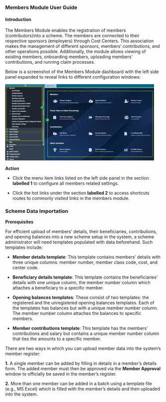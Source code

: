 ### Members Module User Guide

#### Introduction

The Members Module enables the registration of members (contributors)into a scheme. The members are connected to their respective sponsors (employers) through Cost Centers. This association makes the management of different sponsors, members’ contributions, and other operations possible. Additionally, the module allows viewing of existing members, onboarding members, uploading members’ contributions, and running claim processes. 

Below is a screenshot of the Members Module dashboard with the left side panel expanded to reveal links to different configuration windows:


<img  alt="Members module dashboard " width="95%" height="auto"  class="center"  src="../.vuepress/public/img/media3/memberslinks.png">


**Action**

-	Click the menu item links listed on the left side panel in the section **labelled 1** to configure all members related settings.

-	Click the hot links under the section **labelled 2** to access shortcuts routes to commonly visited links in the members module.


### Scheme Data Importation

**Prerequisites**

For efficient upload of members’ details, their beneficiaries, contributions, and opening balances into a new scheme setup in the system, a scheme administrator will need templates populated with data beforehand. Such templates include:  

-	**Member details template**: This template contains members’ details with three unique columns: member number, member class code, cost, and center code.

-	**Beneficiary details template**: This template contains the beneficiaries’ details with one unique column, the member number column which attaches a beneficiary to a specific member.

-	**Opening balances templates**: These consist of two templates: the registered and the unregistered opening balances templates. Each of the templates has balances but with a unique member number column. The member number column attaches the balances to specific members.

-	**Member contributions template**: This template has the members’ contributions and salary but contains a unique member number column that ties the amounts to a specific member.


There are two ways in which you can upload member data into the system’s member register:

**1.**	A single member can be added by filling in details in a member’s details form. The added member must then be approved via the **Member Approval** window to officially be saved in the member’s register.

**2.**	More than one member can be added in a batch using a template file (e.g., MS Excel) which is filled with the member’s details and then uploaded into the system. 